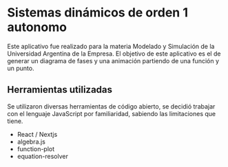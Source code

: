 # Sistemas dinámicos de orden 1 autonomo

Este aplicativo fue realizado para la materia Modelado y Simulación de la Universidad Argentina de la Empresa.
El objetivo de este aplicativo es el de generar un diagrama de fases y una animación partiendo de una función y un punto.

## Herramientas utilizadas

Se utilizaron diversas herramientas de código abierto, se decidió trabajar con el lenguaje JavaScript por familiaridad, sabiendo las limitaciones que tiene.

- React / Nextjs
- algebra.js
- function-plot
- equation-resolver
